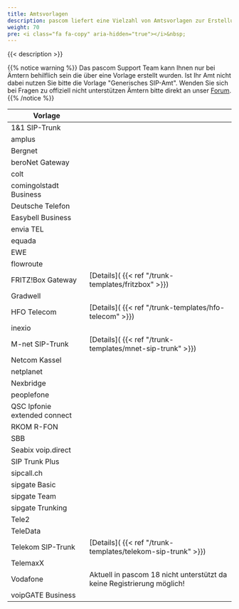 ```yaml
---
title: Amtsvorlagen
description: pascom liefert eine Vielzahl von Amtsvorlagen zur Erstellung von SIP-, Analog- und ISDN-Ämtern mit. Diese Vorlagen helfen Ihnen bei der Einrichtung und legen automatisch passende Rufregeln an.
weight: 70
pre: <i class="fa fa-copy" aria-hidden="true"></i>&nbsp;
---
```


{{< description >}}

{{% notice warning %}}
Das pascom Support Team kann Ihnen nur bei Ämtern behilflich sein die über eine Vorlage erstellt wurden. Ist Ihr Amt nicht dabei nutzen Sie bitte die Vorlage "Generisches SIP-Amt". Wenden Sie sich bei Fragen zu offiziell nicht unterstützen Ämtern bitte direkt an unser [Forum](https://www.pascom.net/forum).
{{% /notice %}}

|Vorlage||
|---|---|
|1&1 SIP-Trunk|
|amplus|
|Bergnet|
|beroNet Gateway|
|colt|
|comingolstadt Business|
|Deutsche Telefon|
|Easybell Business|
|envia TEL|
|equada|
|EWE|
|flowroute|
|FRITZ!Box Gateway| [Details]( {{< ref "/trunk-templates/fritzbox" >}}) |
|Gradwell|
|HFO Telecom| [Details]( {{< ref "/trunk-templates/hfo-telecom" >}}) |
|inexio|
|M-net SIP-Trunk| [Details]( {{< ref "/trunk-templates/mnet-sip-trunk" >}}) |
|Netcom Kassel|
|netplanet|
|Nexbridge|
|peoplefone|
|QSC Ipfonie extended connect|
|RKOM R-FON|
|SBB|
|Seabix voip.direct|
|SIP Trunk Plus|
|sipcall.ch|
|sipgate Basic|
|sipgate Team|
|sipgate Trunking|
|Tele2|
|TeleData|
|Telekom SIP-Trunk| [Details]( {{< ref "/trunk-templates/telekom-sip-trunk" >}}) |
|TelemaxX|
|Vodafone| Aktuell in pascom 18 nicht unterstützt da keine Registrierung möglich! |
|voipGATE Business|